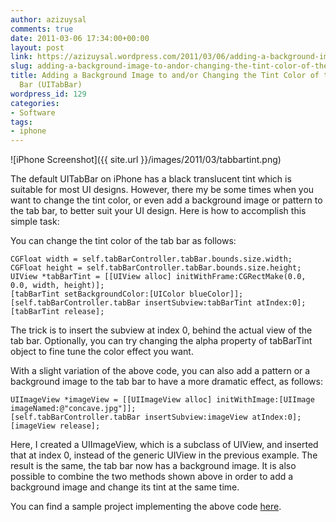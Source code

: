 ```yaml
---
author: azizuysal
comments: true
date: 2011-03-06 17:34:00+00:00
layout: post
link: https://azizuysal.wordpress.com/2011/03/06/adding-a-background-image-to-andor-changing-the-tint-color-of-the-iphone-tab-bar-uitabbar/
slug: adding-a-background-image-to-andor-changing-the-tint-color-of-the-iphone-tab-bar-uitabbar
title: Adding a Background Image to and/or Changing the Tint Color of the iPhone Tab
  Bar (UITabBar)
wordpress_id: 129
categories:
- Software
tags:
- iphone
---
```


![iPhone Screenshot]({{ site.url }}/images/2011/03/tabbartint.png)





The default UITabBar on iPhone has a black translucent tint which is suitable for most UI designs. However, there my be some times when you want to change the tint color, or even add a background image or pattern to the tab bar, to better suit your UI design. Here is how to accomplish this simple task:





You can change the tint color of the tab bar as follows:  

```objc
CGFloat width = self.tabBarController.tabBar.bounds.size.width;
CGFloat height = self.tabBarController.tabBar.bounds.size.height;
UIView *tabBarTint = [[UIView alloc] initWithFrame:CGRectMake(0.0, 0.0, width, height)];
[tabBarTint setBackgroundColor:[UIColor blueColor]];
[self.tabBarController.tabBar insertSubview:tabBarTint atIndex:0];
[tabBarTint release];
```





The trick is to insert the subview at index 0, behind the actual view of the tab bar. Optionally, you can try changing the alpha property of tabBarTint object to fine tune the color effect you want.





With a slight variation of the above code, you can also add a pattern or a background image to the tab bar to have a more dramatic effect, as follows:  

```objc
UIImageView *imageView = [[UIImageView alloc] initWithImage:[UIImage imageNamed:@"concave.jpg"]];
[self.tabBarController.tabBar insertSubview:imageView atIndex:0];
[imageView release];
```





Here, I created a UIImageView, which is a subclass of UIView, and inserted that at index 0, instead of the generic UIView in the previous example. The result is the same, the tab bar now has a background image. It is also possible to combine the two methods shown above in order to add a background image and change its tint at the same time.





You can find a sample project implementing the above code [here](http://www.box.net/shared/myxl5ff2dn).
